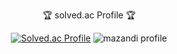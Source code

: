 <!-- ### Hi there 👋 -->
<div align="center">
  <p>🏆 solved.ac Profile 🏆</p>

  [![Solved.ac Profile](http://mazassumnida.wtf/api/v2/generate_badge?boj=herosheep)](https://solved.ac/herosheep/)
  ![mazandi profile](http://mazandi.herokuapp.com/api?handle=herosheep&theme=warm)
  <br><br>
</div>

<!--
**ovisL/ovisL** is a ✨ _special_ ✨ repository because its `README.md` (this file) appears on your GitHub profile.

Here are some ideas to get you started:

- 🔭 I’m currently working on ...
- 🌱 I’m currently learning ...
- 👯 I’m looking to collaborate on ...
- 🤔 I’m looking for help with ...
- 💬 Ask me about ...
- 📫 How to reach me: ...
- 😄 Pronouns: ...
- ⚡ Fun fact: ...
-->
